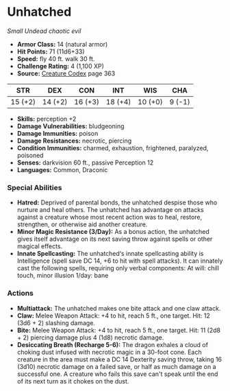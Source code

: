 # Unhatched

*Small* *Undead* *chaotic evil*

- **Armor Class:** 14 (natural armor)
- **Hit Points:** 71 (11d6+33)
- **Speed:** fly 40 ft. walk 30 ft.
- **Challenge Rating:** 4 (1,100 XP)
- **Source:** [Creature Codex](https://koboldpress.com/kpstore/product/creature-codex-for-5th-edition-dnd) page 363

| STR | DEX | CON | INT | WIS | CHA |
| --- | --- | --- | --- | --- | --- |
| 15 (+2) | 14 (+2) | 16 (+3) | 18 (+4) | 10 (+0) | 9 (-1) |

- **Skills:** perception +2
- **Damage Vulnerabilities:** bludgeoning
- **Damage Immunities:** poison
- **Damage Resistances:** necrotic, piercing
- **Condition Immunities:** charmed, exhaustion, frightened, paralyzed, poisoned
- **Senses:** darkvision 60 ft., passive Perception 12
- **Languages:** Common, Draconic
### Special Abilities
- **Hatred:** Deprived of parental bonds, the unhatched despise those who nurture and heal others. The unhatched has advantage on attacks against a creature whose most recent action was to heal, restore, strengthen, or otherwise aid another creature.
- **Minor Magic Resistance (3/Day):** As a bonus action, the unhatched gives itself advantage on its next saving throw against spells or other magical effects.
- **Innate Spellcasting:** The unhatched‘s innate spellcasting ability is Intelligence (spell save DC 14, +6 to hit with spell attacks). It can innately cast the following spells, requiring only verbal components:
At will: chill touch, minor illusion
1/day: bane
### Actions
- **Multiattack:** The unhatched makes one bite attack and one claw attack.
- **Claw:** Melee Weapon Attack: +4 to hit, reach 5 ft., one target. Hit: 12 (3d6 + 2) slashing damage.
- **Bite:** Melee Weapon Attack: +4 to hit, reach 5 ft., one target. Hit: 11 (2d8 + 2) piercing damage plus 4 (1d8) necrotic damage.
- **Desiccating Breath (Recharge 5-6):** The dragon exhales a cloud of choking dust infused with necrotic magic in a 30-foot cone. Each creature in the area must make a DC 14 Dexterity saving throw, taking 16 (3d10) necrotic damage on a failed save, or half as much damage on a successful one. A creature who fails this save can't speak until the end of its next turn as it chokes on the dust.


